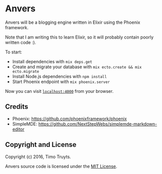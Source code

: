 # Anvers

Anvers will be a blogging engine written in Elixir using the Phoenix framework.

Note that I am writing this to learn Elixir, so it will probably contain poorly written code :).

To start:

  * Install dependencies with `mix deps.get`
  * Create and migrate your database with `mix ecto.create && mix ecto.migrate`
  * Install Node.js dependencies with `npm install`
  * Start Phoenix endpoint with `mix phoenix.server`

Now you can visit [`localhost:4000`](http://localhost:4000) from your browser.

## Credits

  * Phoenix: https://github.com/phoenixframework/phoenix
  * SimpleMDE: https://github.com/NextStepWebs/simplemde-markdown-editor

## Copyright and License

Copyright (c) 2016, Timo Truyts.

Anvers source code is licensed under the [MIT License](LICENSE.md).
